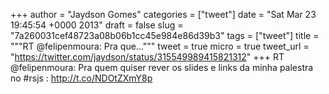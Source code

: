 
+++
author = "Jaydson Gomes"
categories = ["tweet"]
date = "Sat Mar 23 19:45:54 +0000 2013"
draft = false
slug = "7a260031cef48723a08b06b1cc45e984e86d39b3"
tags = ["tweet"]
title = """RT @felipenmoura: Pra que..."""
tweet = true
micro = true
tweet_url = "https://twitter.com/jaydson/status/315549989415821312"
+++
RT @felipenmoura: Pra quem quiser rever os slides e links da minha palestra no #rsjs : http://t.co/NDOtZXmY8p

